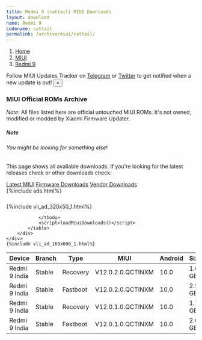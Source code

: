 ```yaml
---
title: Redmi 9 (cattail) MIUI Downloads
layout: download
name: Redmi 9
codename: cattail
permalink: /archive/miui/cattail/
---
```

<nav aria-label="breadcrumb">
    <ol class="breadcrumb">
        <li class="breadcrumb-item"><a href="/">Home</a></li>
        <li class="breadcrumb-item"><a href="/miui/">MIUI</a></li>
        <li class="breadcrumb-item active" aria-current="page"><a href="/miui/cattail/">Redmi 9</a></li>
    </ol>
</nav>
<div class="alert alert-primary alert-dismissible fade show" role="alert">
    Follow MIUI Updates Tracker on <a href="https://t.me/MIUIUpdatesTracker" class="alert-link">Telegram</a>
     or <a href="https://twitter.com/MiFwUpdater" class="alert-link">Twitter</a> to get notified when a new update is out!
    <button type="button" class="close" data-dismiss="alert" aria-label="Close">
        <span aria-hidden="true">&times;</span>
    </button>
</div>

### MIUI Official ROMs Archive
*Note*: All files listed here are official untouched MIUI ROMs. It's not owned, modified or modded by Xiaomi Firmware Updater.
<div class="card">
  <div class="card-body">
    <h5 class="card-title">Note</h5>
    <h6 class="card-subtitle mb-2 text-muted">You might be looking for something else!</h6>
    <p class="card-text">This page shows all available downloads.
     If you're looking for the latest releases check or other downloads check:</p>
    <a href="/miui/cattail/" class="card-link">Latest MIUI</a>
    <a href="/firmware/cattail/" class="card-link">Firmware Downloads</a>
    <a href="/vendor/cattail/" class="card-link">Vendor Downloads</a>
  </div>
</div>
{%include ads.html%}
<div class="row justify-content-center">
    <div class="col-10">
        <div class="table-responsive-md" style="margin-top: 25px;">
            {%include vli_ad_320x50_1.html%}
            <table id="miui" class="display dt-responsive nowrap compact table table-striped table-hover table-sm">
                <thead class="thead-dark">
                    <tr>
                        <th data-ref="device">Device</th>
                        <th data-ref="branch">Branch</th>
                        <th data-ref="type">Type</th>
                        <th data-ref="miui">MIUI</th>
                        <th data-ref="android">Android</th>
                        <th data-ref="size">Size</th>
                        <th data-ref="size">Date</th>
                        <th data-ref="link">Link</th>
                    </tr>
                </thead>
                <tbody>
                <tr><td>Redmi 9 India</td><td>Stable</td><td>Recovery</td><td>V12.0.2.0.QCTINXM</td><td>10.0</td><td>1.6 GB</td><td>2020-09-13</td><td><a href="/miui/cattail/stable/V12.0.2.0.QCTINXM/">Download</a></td></tr>
<tr><td>Redmi 9 India</td><td>Stable</td><td>Fastboot</td><td>V12.0.2.0.QCTINXM</td><td>10.0</td><td>2.5 GB</td><td>2020-09-09</td><td><a href="/miui/cattail/stable/V12.0.2.0.QCTINXM/">Download</a></td></tr>
<tr><td>Redmi 9 India</td><td>Stable</td><td>Recovery</td><td>V12.0.1.0.QCTINXM</td><td>10.0</td><td>1.7 GB</td><td>2020-09-08</td><td><a href="/miui/cattail/stable/V12.0.1.0.QCTINXM/">Download</a></td></tr>
<tr><td>Redmi 9 India</td><td>Stable</td><td>Fastboot</td><td>V12.0.1.0.QCTINXM</td><td>10.0</td><td>2.6 GB</td><td>2020-07-31</td><td><a href="/miui/cattail/stable/V12.0.1.0.QCTINXM/">Download</a></td></tr>

                </tbody>
                <script>loadMiuiDownloads()</script>
            </table>
        </div>
    </div>
    {%include vli_ad_160x600_1.html%}
</div>

